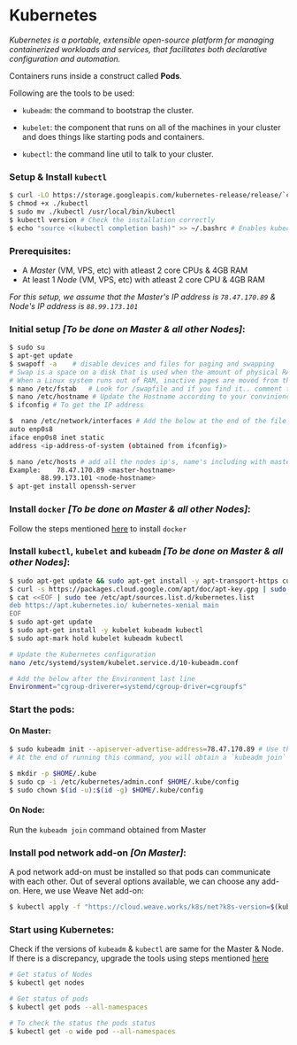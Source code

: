 # Kubernetes

_Kubernetes is a portable, extensible open-source platform for managing containerized workloads and services, that facilitates both declarative configuration and automation._

Containers runs inside a construct called **Pods**.

Following are the tools to be used:
-   `kubeadm`: the command to bootstrap the cluster.
    
-   `kubelet`: the component that runs on all of the machines in your cluster and does things like starting pods and containers.
    
-   `kubectl`: the command line util to talk to your cluster.

### Setup & Install `kubectl`

```bash
$ curl -LO https://storage.googleapis.com/kubernetes-release/release/`curl -s https://storage.googleapis.com/kubernetes-release/release/stable.txt`/bin/linux/amd64/kubectl
$ chmod +x ./kubectl
$ sudo mv ./kubectl /usr/local/bin/kubectl
$ kubectl version # Check the installation correctly
$ echo "source <(kubectl completion bash)" >> ~/.bashrc # Enables kubectl auto completions on pressing Tab key
```

### Prerequisites:

- A _Master_ (VM, VPS, etc) with atleast 2 core CPUs & 4GB RAM 
- At least 1 _Node_ (VM, VPS, etc) with atleast 2 core CPU & 4GB RAM

_For this setup, we assume that the Master's IP address is `78.47.170.89` & Node's IP address is `88.99.173.101`_

### Initial setup _[To be done on Master & all other Nodes]_:
```bash
$ sudo su
$ apt-get update
$ swapoff -a	# disable devices and files for paging and swapping
# Swap is a space on a disk that is used when the amount of physical RAM memory is full. 
# When a Linux system runs out of RAM, inactive pages are moved from the RAM to the swap space.
$ nano /etc/fstab	# Look for /swapfile and if you find it.. comment that line with and save the file
$ nano /etc/hostname # Update the Hostname according to your convinience (this is optional)
$ ifconfig # To get the IP address

$  nano /etc/network/interfaces # Add the below at the end of the file
auto enp0s8
iface enp0s8 inet static
address <ip-address-of-system (obtained from ifconfig)>

$ nano /etc/hosts # add all the nodes ip's, name's including with master details (hostnames are obtained from /etc/hostname)
Example: 	78.47.170.89 <master-hostname>
		88.99.173.101 <node-hostname>
$ apt-get install openssh-server
```

### Install `docker` _[To be done on Master & all other Nodes]_:
Follow the steps mentioned [here](https://drive.google.com/open?id=18TUr_Vc_FDQKhBG-AxIPzHjdBm6x2-88) to install `docker`

### Install `kubectl`, `kubelet` and `kubeadm` _[To be done on Master & all other Nodes]_:

```bash
$ sudo apt-get update && sudo apt-get install -y apt-transport-https curl
$ curl -s https://packages.cloud.google.com/apt/doc/apt-key.gpg | sudo apt-key add -
$ cat <<EOF | sudo tee /etc/apt/sources.list.d/kubernetes.list
deb https://apt.kubernetes.io/ kubernetes-xenial main
EOF
$ sudo apt-get update
$ sudo apt-get install -y kubelet kubeadm kubectl
$ sudo apt-mark hold kubelet kubeadm kubectl

# Update the Kubernetes configuration
nano /etc/systemd/system/kubelet.service.d/10-kubeadm.conf

# Add the below after the Environment last line
Environment="cgroup-driverer=systemd/cgroup-driver=cgroupfs"
```
### Start the pods:

#### On Master:
```bash
$ sudo kubeadm init --apiserver-advertise-address=78.47.170.89 # Use the correct IP address of master
# At the end of running this command, you will obtain a `kubeadm join` command to be entered in each Node 

$ mkdir -p $HOME/.kube
$ sudo cp -i /etc/kubernetes/admin.conf $HOME/.kube/config
$ sudo chown $(id -u):$(id -g) $HOME/.kube/config
```

#### On Node:
Run the `kubeadm join` command obtained from Master

### Install pod network add-on _[On Master]_:
A pod network add-on must be installed so that pods can communicate with each other. 
Out of several options available, we can choose any add-on. Here, we use Weave Net add-on:

```bash
$ kubectl apply -f "https://cloud.weave.works/k8s/net?k8s-version=$(kubectl version | base64 | tr -d '\n')"
``` 

### Start using Kubernetes:

Check if the versions of `kubeadm` & `kubectl` are same for the Master & Node. If there is a discrepancy, upgrade the tools using steps mentioned [here]()

```bash
# Get status of Nodes
$ kubectl get nodes

# Get status of pods
$ kubectl get pods --all-namespaces

# To check the status the pods status
$ kubectl get -o wide pod --all-namespaces
```